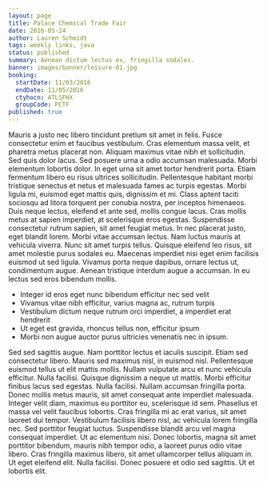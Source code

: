 ```yaml
---
layout: page
title: Palace Chemical Trade Fair
date: 2016-05-24
author: Lauren Schmidt
tags: weekly links, java
status: published
summary: Aenean dictum lectus ex, fringilla sodales.
banner: images/banner/leisure-01.jpg
booking:
  startDate: 11/03/2016
  endDate: 11/05/2016
  ctyhocn: ATLSFHX
  groupCode: PCTF
published: true
---
```

Mauris a justo nec libero tincidunt pretium sit amet in felis. Fusce consectetur enim et faucibus vestibulum. Cras elementum massa velit, et pharetra metus placerat non. Aliquam maximus vitae nibh et sollicitudin. Sed quis dolor lacus. Sed posuere urna a odio accumsan malesuada. Morbi elementum lobortis dolor. In eget urna sit amet tortor hendrerit porta. Etiam fermentum libero eu risus ultrices sollicitudin. Pellentesque habitant morbi tristique senectus et netus et malesuada fames ac turpis egestas. Morbi ligula mi, euismod eget mattis quis, dignissim et mi.
Class aptent taciti sociosqu ad litora torquent per conubia nostra, per inceptos himenaeos. Duis neque lectus, eleifend et ante sed, mollis congue lacus. Cras mollis metus at sapien imperdiet, at scelerisque eros egestas. Suspendisse consectetur rutrum sapien, sit amet feugiat metus. In nec placerat justo, eget blandit lorem. Morbi vitae accumsan lectus. Nam luctus mauris at vehicula viverra. Nunc sit amet turpis tellus. Quisque eleifend leo risus, sit amet molestie purus sodales eu. Maecenas imperdiet nisi eget enim facilisis euismod ut sed ligula. Vivamus porta neque dapibus, ornare lectus ut, condimentum augue. Aenean tristique interdum augue a accumsan. In eu lectus sed eros bibendum mollis.

* Integer id eros eget nunc bibendum efficitur nec sed velit
* Vivamus vitae nibh efficitur, varius magna ac, rutrum turpis
* Vestibulum dictum neque rutrum orci imperdiet, a imperdiet erat hendrerit
* Ut eget est gravida, rhoncus tellus non, efficitur ipsum
* Morbi non augue auctor purus ultricies venenatis nec in ipsum.

Sed sed sagittis augue. Nam porttitor lectus et iaculis suscipit. Etiam sed consectetur libero. Mauris sed maximus nisl, in euismod nisl. Pellentesque euismod tellus ut elit mattis mollis. Nullam vulputate arcu et nunc vehicula efficitur. Nulla facilisi. Quisque dignissim a neque ut mattis. Morbi efficitur finibus lacus sed egestas. Nulla facilisi. Nullam accumsan fringilla porta. Donec mollis metus mauris, sit amet consequat ante imperdiet malesuada.
Integer velit diam, maximus eu porttitor eu, scelerisque id sem. Phasellus et massa vel velit faucibus lobortis. Cras fringilla mi ac erat varius, sit amet laoreet dui tempor. Vestibulum facilisis libero nisl, ac vehicula lorem fringilla nec. Sed porttitor feugiat luctus. Suspendisse blandit arcu vel magna consequat imperdiet. Ut ac elementum nisi. Donec lobortis, magna sit amet porttitor bibendum, mauris nibh tempor odio, a laoreet purus odio vitae libero. Cras fringilla maximus libero, sit amet ullamcorper tellus aliquam in. Ut eget eleifend elit. Nulla facilisi. Donec posuere et odio sed sagittis. Ut et lobortis elit.
